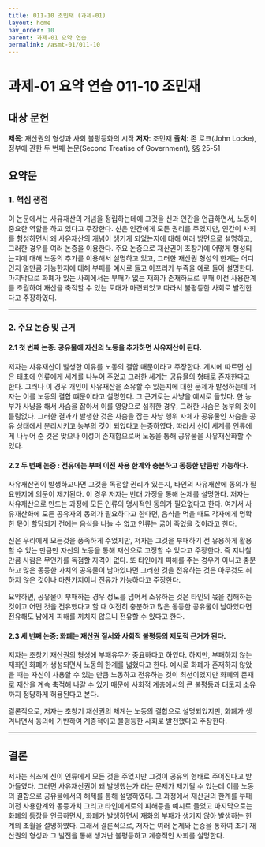 ```yaml
---
title: 011-10 조민재 (과제-01)
layout: home
nav_order: 10
parent: 과제-01 요약 연습
permalink: /asmt-01/011-10
---
```


# 과제-01 요약 연습 011-10 조민재 

## 대상 문헌  
**제목**:  재산권의 형성과 사회 불평등화의 시작
**저자**: 조민재 
**출처**: 존 로크(John Locke), 정부에 관한 두 번째 논문(Second Treatise of Government), §§ 25-51

## 요약문  

### 1. 핵심 쟁점

이 논문에서는 사유재산의 개념을 정립하는데에 그것을 신과 인간을 언급하면서, 노동이 중요한 역할을 하고 있다고 주장한다. 신은 인간에게 모든 권리를 주었지만, 인간이 사회를 형성하면서 왜 사유재산의 개념이 생기게 되었는지에 대해 여러 방면으로 설명하고, 그러한 경우를 여러 논증을 이용한다. 주요 논증으로 재산권이 초창기에 어떻게 형성되는지에 대해 노동의 추가를 이용해서 설명하고 있고, 그러한 재산권 형성의 한계는 어디인지 얼만큼 가능한지에 대해 부패를 예시로 들고 아프리카 부족을 예로 들어 설명한다. 마지막으로 화폐가 있는 사회에서는 부패가 없는 재화가 존재하므로 부패 이전 사용한계를 초월하여 재산을 축적할 수 있는 토대가 마련되었고 따라서 불평등한 사회로 발전한다고 주장하였다.

---

### 2. 주요 논증 및 근거  

#### 2.1 첫 번째 논증: 공유물에 자신의 노동을 추가하면 사유재산이 된다.

저자는 사유재산이 발생한 이유를 노동의 결합 때문이라고 주장한다. 계시에 따르면 신은 태초에 인류에게 세계를 나누어 주었고 그러한 세계는 공유물의 형태로 존재한다고 한다. 그러나 이 경우 개인이 사유재산을 소유할 수 있는지에 대한 문제가 발생하는데 저자는 이를 노동의 결합 떄문이라고 설명한다. 그 근거로는 사냥을 예시로 들었다. 한 농부가 사냥을 해서 사슴을 잡아서 이를 영양으로 섭취한 경우, 그러한 사슴은 농부의 것이 틀림없다. 그러한 결과가 발생한 것은 사슴을 잡는 사냥 행위 자체가 공유물인 사슴을 공유 상태에서 분리시키고 농부의 것이 되었다고 논증하였다. 따라서 신이 세계를 인류에게 나누어 준 것은 맞으나 이성이 존재함으로써 노동을 통해 공유물을 사유재산화할 수 있다.

#### 2.2 두 번째 논증 : 전유에는 부패 이전 사용 한계와 충분하고 동등한 만큼만 가능하다.

사유재산권이 발생하고나면 그것을 독점할 권리가 있는지, 타인의 사유재산에 동의가 필요한지에 의문이 제기된다. 이 경우 저자는 반대 가정을 통해 논제를 설명한다. 저자는 사유재산으로 만드는 과정에 모든 인류의 명시적인 동의가 필요없다고 한다. 여기서 사유재산화에 모든 공유자의 동의가 필요하다고 한다면, 음식을 먹을 때도 각자에게 명확한 몫이 할당되기 전에는 음식을 나눌 수 없고 인류는 굶어 죽었을 것이라고 한다.

신은 우리에게 모든것을 풍족하게 주었지만, 저자는 그것을 부패하기 전 유용하게 활용할 수 있는 만큼만 자신의 노동을 통해 재산으로 고정할 수 있다고 주장한다. 즉 지나칠 만큼 사람은 무언가를 독점할 자격이 없다. 또 타인에게 피해를 주는 경우가 아니고 충분하고 많은 동등한 가치의 공유물이 남아있다면 그러한 것을 전유하는 것은 아무것도 취하지 않은 것이나 마찬가지이니 전유가 가능하다고 주장한다.

요약하면, 공유물이 부패하는 경우 정도를 넘어서 소유하는 것은 타인의 몫을 침해하는 것이고 어떤 것을 전유했다고 할 때 여전히 충분하고 많은 동등한 공유물이 남아있다면 전유해도 남에게 피해를 끼치지 않으니 전유할 수 있다고 한다.

#### 2.3 세 번째 논증: 화폐는 재산권 질서와 사회적 불평등의 제도적 근거가 된다.

저자는 초창기 재산권의 형성에 부패유무가 중요하다고 하였다. 하지만, 부패하지 않는 재화인 화폐가 생성되면서 노동의 한계를 넓혔다고 한다. 예시로 화폐가 존재하지 않았을 때는 자신이 사용할 수 있는 만큼 노동하고 전유하는 것이 최선이었지만 화폐의 존재로 재산을 계속 축적해 나갈 수 있기 때문에 사회적 계층에서의 큰 불평등과 대토지 소유까지 정당하게 허용된다고 본다. 

결론적으로, 저자는 초창기 재산권의 체계는 노동의 결합으로 설명되었지만, 화폐가 생겨나면서 동의에 기반하여 계층적이고 불평등한 사회로 발전했다고 주장한다.

---

## 결론  

저자는 최초에 신이 인류에게 모든 것을 주었지만 그것이 공유의 형태로 주어진다고 받아들였다. 그러면 사유재산권이 왜 발생했는가 라는 문제가 제기될 수 있는데 이를 노동의 결합으로 공유물에서의 해제를 통해 설명하였다. 그 과정에서 재산권의 한계를 부패이전 사용한계와 동등가치 그리고 타인에게로의 피해등을 예시로 들었고 마지막으로는 화폐의 등장을 언급하면서, 화폐가 발생하면서 재화의 부패가 생기지 않아 발생하는 한계의 초월을 설명하였다. 그래서 결론적으로, 저자는 여러 논제와 논증을 통하여 초기 재산권의 형성과 그 발전을 통해 생겨난 불평등하고 계층적인 사회를 설명한다.













